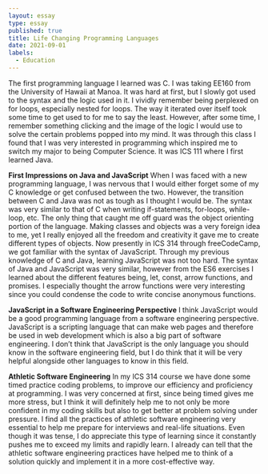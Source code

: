 ```yaml
---
layout: essay
type: essay
published: true
title: Life Changing Programming Languages
date: 2021-09-01
labels:
  - Education
---
```


The first programming language I learned was C. I was taking EE160 from the University of Hawaii at Manoa. It was hard at first, but I slowly got used to the syntax and the logic used in it. I vividly remember being perplexed on for loops, especially nested for loops. The way it iterated over itself took some time to get used to for me to say the least. However, after some time, I remember something clicking and the image of the logic I would use to solve the certain problems popped into my mind. It was through this class I found that I was very interested in programming which inspired me to switch my major to being Computer Science. It was ICS 111 where I first learned Java.

**First Impressions on Java and JavaScript** When I was faced with a new programming language, I was nervous that I would either forget some of my C knowledge or get confused between the two. However, the transition between C and Java was not as tough as I thought I would be. The syntax was very similar to that of C when writing if-statements, for-loops, while-loop, etc. The only thing that caught me off guard was the object orienting portion of the language. Making classes and objects was a very foreign idea to me, yet I really enjoyed all the freedom and creativity it gave me to create different types of objects. Now presently in ICS 314 through freeCodeCamp, we got familiar with the syntax of JavaScript. Through my previous knowledge of C and Java, learning JavaScript was not too hard. The syntax of Java and JavaScript was very similar, however from the ES6 exercises I learned about the different features being, let, const, arrow functions, and promises. I especially thought the arrow functions were very interesting since you could condense the code to write concise anonymous functions.

**JavaScript in a Software Engineering Perspective** I think JavaScript would be a good programming language from a software engineering perspective. JavaScript is a scripting language that can make web pages and therefore be used in web development which is also a big part of software engineering. I don’t think that JavaScript is the only language you should know in the software engineering field, but I do think that it will be very helpful alongside other languages to know in this field.

**Athletic Software Engineering** In my ICS 314 course we have done some timed practice coding problems, to improve our efficiency and proficiency at programming. I was very concerned at first, since being timed gives me more stress, but I think it will definitely help me to not only be more confident in my coding skills but also to get better at problem solving under pressure. I find all the practices of athletic software engineering very essential to help me prepare for interviews and real-life situations. Even though it was tense, I do appreciate this type of learning since it constantly pushes me to exceed my limits and rapidly learn. I already can tell that the athletic software engineering practices have helped me to think of a solution quickly and implement it in a more cost-effective way.
